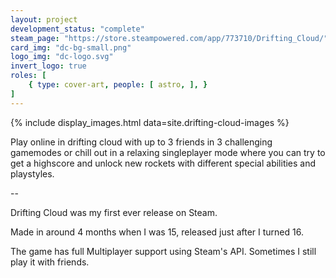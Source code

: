```yaml
---
layout: project
development_status: "complete"
steam_page: "https://store.steampowered.com/app/773710/Drifting_Cloud/"
card_img: "dc-bg-small.png"
logo_img: "dc-logo.svg"
invert_logo: true
roles: [
	{ type: cover-art, people: [ astro, ], }
]
---
```


<section>{% include display_images.html data=site.drifting-cloud-images %}</section>

Play online in drifting cloud with up to 3 friends in 3 challenging gamemodes or chill out in a relaxing singleplayer mode where you can try to get a highscore and unlock new rockets with different special abilities and playstyles.

--

Drifting Cloud was my first ever release on Steam.

Made in around 4 months when I was 15, released just after I turned 16.

The game has full Multiplayer support using Steam's API.
Sometimes I still play it with friends.